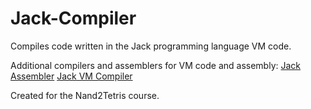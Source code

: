 # Jack-Compiler
Compiles code written in the Jack programming language VM code.

Additional compilers and assemblers for VM code and assembly:
<a href=https://github.com/austinapatel/Jack-Assembler>Jack Assembler</a>
<a href=https://github.com/austinapatel/JackVM-Compiler>Jack VM Compiler</a>


Created for the Nand2Tetris course.
